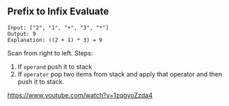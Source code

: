 ## Prefix to Infix Evaluate
```
Input: ["2", "1", "+", "3", "*"]
Output: 9
Explanation: ((2 + 1) * 3) = 9
```

Scan from right to left.
Steps:
1. If `operand` push it to stack
2. If `operator` pop two items from stack and apply that operator and then push it to stack.

https://www.youtube.com/watch?v=1zqgyoZzda4